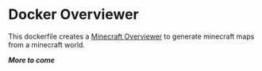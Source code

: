 # Docker Overviewer

This dockerfile creates a [Minecraft Overviewer](overviewer.org) to
generate minecraft maps from a minecraft world.

***More to come***

